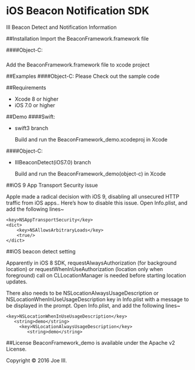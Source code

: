# iOS Beacon Notification SDK
III Beacon Detect and Notification Information

##Installation
Import the BeaconFramework.framework file

####Object-C:
#####
Add the BeaconFramework.framework file to xcode project

##Examples
####Object-C:
   Please Check out the sample code
    
##Requirements
- Xcode 8 or higher
- iOS 7.0 or higher

##Demo
####Swift:
- swift3 branch

  Build and run the BeaconFramework_demo.xcodeproj in Xcode

####Object-C:
- IIIBeaconDetect(iOS7.0) branch

  Build and run the BeaconFramework_demo(object-c) in Xcode


##iOS 9 App Transport Security issue

Apple made a radical decision with iOS 9, disabling all unsecured HTTP traffic from iOS apps..
Here’s how to disable this issue. Open Info.plist, and add the following lines~

    <key>NSAppTransportSecurity</key>
	<dict>
		<key>NSAllowsArbitraryLoads</key>
		<true/>
	</dict>

##iOS beacon detect setting

Apparently in iOS 8 SDK, requestAlwaysAuthorization (for background location) or requestWhenInUseAuthorization (location only when foreground) call on CLLocationManager is needed before starting location updates.

There also needs to be NSLocationAlwaysUsageDescription or NSLocationWhenInUseUsageDescription key in Info.plist with a message to be displayed in the prompt. Open Info.plist, and add the following lines~

    <key>NSLocationWhenInUseUsageDescription</key>
	   <string>demo</string>
         <key>NSLocationAlwaysUsageDescription</key>
	        <string>demo</string>


##License
BeaconFramework_demo is available under the Apache v2 License.

Copyright © 2016 Joe III.
